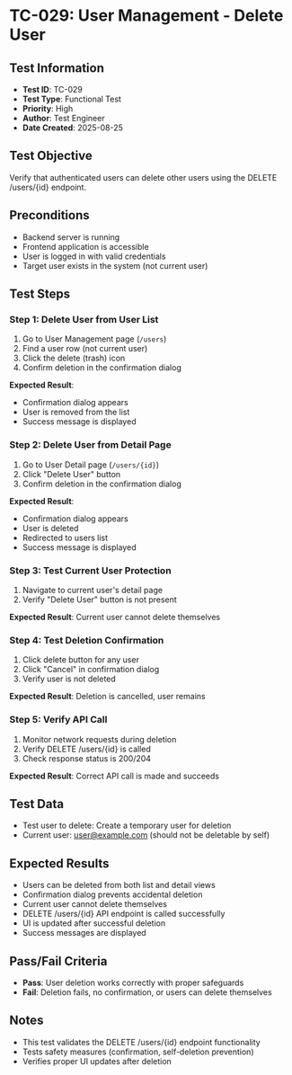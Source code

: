 # TC-029: User Management - Delete User

## Test Information
- **Test ID**: TC-029
- **Test Type**: Functional Test
- **Priority**: High
- **Author**: Test Engineer
- **Date Created**: 2025-08-25

## Test Objective
Verify that authenticated users can delete other users using the DELETE /users/{id} endpoint.

## Preconditions
- Backend server is running
- Frontend application is accessible
- User is logged in with valid credentials
- Target user exists in the system (not current user)

## Test Steps

### Step 1: Delete User from User List
1. Go to User Management page (`/users`)
2. Find a user row (not current user)
3. Click the delete (trash) icon
4. Confirm deletion in the confirmation dialog

**Expected Result**: 
- Confirmation dialog appears
- User is removed from the list
- Success message is displayed

### Step 2: Delete User from Detail Page
1. Go to User Detail page (`/users/{id}`)
2. Click "Delete User" button
3. Confirm deletion in the confirmation dialog

**Expected Result**: 
- Confirmation dialog appears
- User is deleted
- Redirected to users list
- Success message is displayed

### Step 3: Test Current User Protection
1. Navigate to current user's detail page
2. Verify "Delete User" button is not present

**Expected Result**: Current user cannot delete themselves

### Step 4: Test Deletion Confirmation
1. Click delete button for any user
2. Click "Cancel" in confirmation dialog
3. Verify user is not deleted

**Expected Result**: Deletion is cancelled, user remains

### Step 5: Verify API Call
1. Monitor network requests during deletion
2. Verify DELETE /users/{id} is called
3. Check response status is 200/204

**Expected Result**: Correct API call is made and succeeds

## Test Data
- Test user to delete: Create a temporary user for deletion
- Current user: user@example.com (should not be deletable by self)

## Expected Results
- Users can be deleted from both list and detail views
- Confirmation dialog prevents accidental deletion
- Current user cannot delete themselves
- DELETE /users/{id} API endpoint is called successfully
- UI is updated after successful deletion
- Success messages are displayed

## Pass/Fail Criteria
- **Pass**: User deletion works correctly with proper safeguards
- **Fail**: Deletion fails, no confirmation, or users can delete themselves

## Notes
- This test validates the DELETE /users/{id} endpoint functionality
- Tests safety measures (confirmation, self-deletion prevention)
- Verifies proper UI updates after deletion
